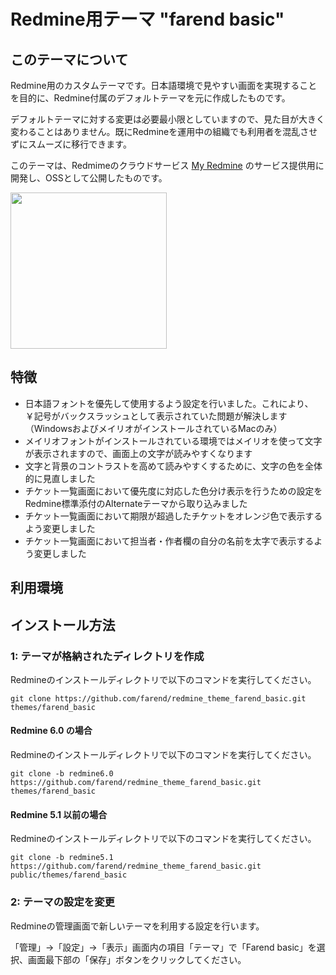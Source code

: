 # Redmine用テーマ "farend basic"

## このテーマについて

Redmine用のカスタムテーマです。日本語環境で見やすい画面を実現することを目的に、Redmine付属のデフォルトテーマを元に作成したものです。

デフォルトテーマに対する変更は必要最小限としていますので、見た目が大きく変わることはありません。既にRedmineを運用中の組織でも利用者を混乱させずにスムーズに移行できます。

このテーマは、Redmimeのクラウドサービス [My Redmine](https://hosting.redmine.jp/) のサービス提供用に開発し、OSSとして公開したものです。

[<img src="https://www.farend.co.jp/files/myredmine-logo/hz/myredmine-logo-hz.png" width="250">](https://hosting.redmine.jp/)

## 特徴

* 日本語フォントを優先して使用するよう設定を行いました。これにより、￥記号がバックスラッシュとして表示されていた問題が解決します（WindowsおよびメイリオがインストールされているMacのみ）
* メイリオフォントがインストールされている環境ではメイリオを使って文字が表示されますので、画面上の文字が読みやすくなります
* 文字と背景のコントラストを高めて読みやすくするために、文字の色を全体的に見直しました
* チケット一覧画面において優先度に対応した色分け表示を行うための設定をRedmine標準添付のAlternateテーマから取り込みました
* チケット一覧画面において期限が超過したチケットをオレンジ色で表示するよう変更しました
* チケット一覧画面において担当者・作者欄の自分の名前を太字で表示するよう変更しました

## 利用環境

## インストール方法

### 1: テーマが格納されたディレクトリを作成

Redmineのインストールディレクトリで以下のコマンドを実行してください。

```
git clone https://github.com/farend/redmine_theme_farend_basic.git themes/farend_basic
```

#### Redmine 6.0 の場合

Redmineのインストールディレクトリで以下のコマンドを実行してください。

```
git clone -b redmine6.0 https://github.com/farend/redmine_theme_farend_basic.git themes/farend_basic
```

#### Redmine 5.1 以前の場合

Redmineのインストールディレクトリで以下のコマンドを実行してください。

```
git clone -b redmine5.1 https://github.com/farend/redmine_theme_farend_basic.git public/themes/farend_basic
```

### 2: テーマの設定を変更

Redmineの管理画面で新しいテーマを利用する設定を行います。

「管理」→「設定」→「表示」画面内の項目「テーマ」で「Farend basic」を選
択、画面最下部の「保存」ボタンをクリックしてください。
